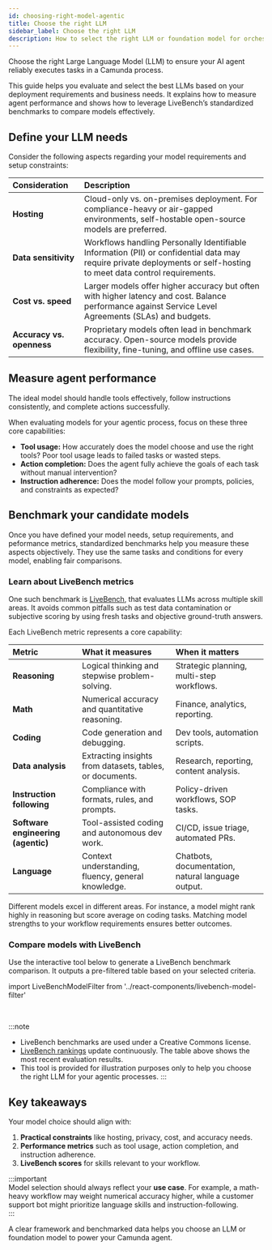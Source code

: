 ```yaml
---
id: choosing-right-model-agentic
title: Choose the right LLM
sidebar_label: Choose the right LLM
description: How to select the right LLM or foundation model for orchestrating agentic AI workflows.
---
```


Choose the right Large Language Model (LLM) to ensure your AI agent reliably executes tasks in a Camunda process.

This guide helps you evaluate and select the best LLMs based on your deployment requirements and business needs. It explains how to measure agent performance and shows how to leverage LiveBench’s standardized benchmarks to compare models effectively.

## Define your LLM needs

Consider the following aspects regarding your model requirements and setup constraints:

| Consideration             | Description                                                                                                                                                          |
| :------------------------ | :------------------------------------------------------------------------------------------------------------------------------------------------------------------- |
| **Hosting**               | Cloud-only vs. on-premises deployment. For compliance-heavy or air-gapped environments, self-hostable open-source models are preferred.                              |
| **Data sensitivity**      | Workflows handling Personally Identifiable Information (PII) or confidential data may require private deployments or self-hosting to meet data control requirements. |
| **Cost vs. speed**        | Larger models offer higher accuracy but often with higher latency and cost. Balance performance against Service Level Agreements (SLAs) and budgets.                 |
| **Accuracy vs. openness** | Proprietary models often lead in benchmark accuracy. Open-source models provide flexibility, fine-tuning, and offline use cases.                                     |

## Measure agent performance

The ideal model should handle tools effectively, follow instructions consistently, and complete actions successfully.

When evaluating models for your agentic process, focus on these three core capabilities:

- **Tool usage:** How accurately does the model choose and use the right tools? Poor tool usage leads to failed tasks or wasted steps.
- **Action completion:** Does the agent fully achieve the goals of each task without manual intervention?
- **Instruction adherence:** Does the model follow your prompts, policies, and constraints as expected?

## Benchmark your candidate models

Once you have defined your model needs, setup requirements, and peformance metrics, standardized benchmarks help you measure these aspects objectively.
They use the same tasks and conditions for every model, enabling fair comparisons.

### Learn about LiveBench metrics

One such benchmark is ​​[LiveBench](https://arxiv.org/abs/2406.19314), that evaluates LLMs across multiple skill areas.
It avoids common pitfalls such as test data contamination or subjective scoring by using fresh tasks and objective ground-truth answers.

Each LiveBench metric represents a core capability:

| Metric                             | What it measures                                         | When it matters                                   |
| :--------------------------------- | :------------------------------------------------------- | :------------------------------------------------ |
| **Reasoning**                      | Logical thinking and stepwise problem-solving.           | Strategic planning, multi-step workflows.         |
| **Math**                           | Numerical accuracy and quantitative reasoning.           | Finance, analytics, reporting.                    |
| **Coding**                         | Code generation and debugging.                           | Dev tools, automation scripts.                    |
| **Data analysis**                  | Extracting insights from datasets, tables, or documents. | Research, reporting, content analysis.            |
| **Instruction following**          | Compliance with formats, rules, and prompts.             | Policy-driven workflows, SOP tasks.               |
| **Software engineering (agentic)** | Tool-assisted coding and autonomous dev work.            | CI/CD, issue triage, automated PRs.               |
| **Language**                       | Context understanding, fluency, general knowledge.       | Chatbots, documentation, natural language output. |

Different models excel in different areas.
For instance, a model might rank highly in reasoning but score average on coding tasks.
Matching model strengths to your workflow requirements ensures better outcomes.

### Compare models with LiveBench

Use the interactive tool below to generate a LiveBench benchmark comparison.
It outputs a pre-filtered table based on your selected criteria.

import LiveBenchModelFilter from '../react-components/livebench-model-filter'

<LiveBenchModelFilter/>
<br/>

:::note

- LiveBench benchmarks are used under a Creative Commons license.
- [LiveBench rankings](https://livebench.ai/#/) update continuously. The table above shows the most recent evaluation results.
- This tool is provided for illustration purposes only to help you choose the right LLM for your agentic processes.
  :::

## Key takeaways

Your model choice should align with:

1. **Practical constraints** like hosting, privacy, cost, and accuracy needs.
1. **Performance metrics** such as tool usage, action completion, and instruction adherence.
1. **LiveBench scores** for skills relevant to your workflow.

:::important  
Model selection should always reflect your **use case**. For example, a math-heavy workflow may weight numerical accuracy higher, while a customer support bot might prioritize language skills and instruction-following.  
:::

A clear framework and benchmarked data helps you choose an LLM or foundation model to power your Camunda agent.
